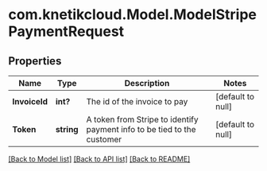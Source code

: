 # com.knetikcloud.Model.ModelStripePaymentRequest
## Properties

Name | Type | Description | Notes
------------ | ------------- | ------------- | -------------
**InvoiceId** | **int?** | The id of the invoice to pay | [default to null]
**Token** | **string** | A token from Stripe to identify payment info to be tied to the customer | [default to null]

[[Back to Model list]](../README.md#documentation-for-models) [[Back to API list]](../README.md#documentation-for-api-endpoints) [[Back to README]](../README.md)

